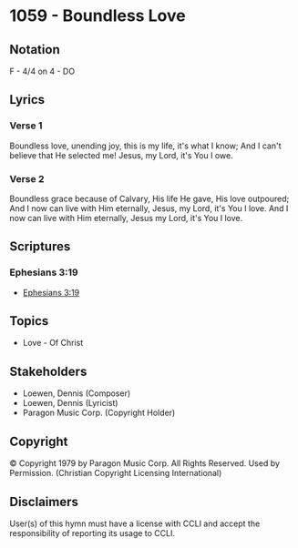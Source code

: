 # 1059 - Boundless Love

## Notation

F - 4/4 on 4 - DO

## Lyrics

### Verse 1

Boundless love, unending joy, this is my life, it's what I know; And I can't believe that He selected me! Jesus, my Lord, it's You I owe.

### Verse 2

Boundless grace because of Calvary, His life He gave, His love outpoured; And I now can live with Him eternally, Jesus, my Lord, it's You I love. And I now can live with Him eternally, Jesus my Lord, it's You I love.


## Scriptures

### Ephesians 3:19

- [Ephesians 3:19](https://www.biblegateway.com/passage/?search=Ephesians%203%3A19)


## Topics

- Love - Of Christ

## Stakeholders

- Loewen, Dennis (Composer)
- Loewen, Dennis (Lyricist)
- Paragon Music Corp. (Copyright Holder)

## Copyright

© Copyright 1979 by Paragon Music Corp. All Rights Reserved. Used by Permission.
(Christian Copyright Licensing International)

## Disclaimers

User(s) of this hymn must have a license with CCLI and accept the responsibility of reporting its usage to CCLI.

